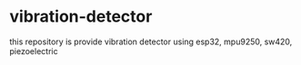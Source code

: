# vibration-detector
this repository is provide vibration detector using esp32, mpu9250, sw420, piezoelectric
